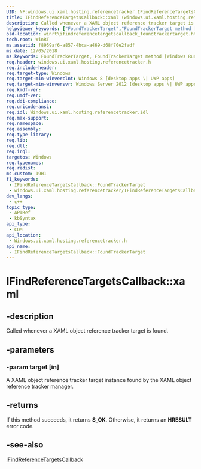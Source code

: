 ```yaml
---
UID: NF:windows.ui.xaml.hosting.referencetracker.IFindReferenceTargetsCallback.FoundTrackerTarget
title: IFindReferenceTargetsCallback::xaml (windows.ui.xaml.hosting.referencetracker.h)
description: Called whenever a XAML object reference tracker target is found.
helpviewer_keywords: ["FoundTrackerTarget","FoundTrackerTarget method [Windows Runtime]","FoundTrackerTarget method [Windows Runtime]","IFindReferenceTargetsCallback interface","IFindReferenceTargetsCallback interface [Windows Runtime]","FoundTrackerTarget method","IFindReferenceTargetsCallback.FoundTrackerTarget","IFindReferenceTargetsCallback.xaml","IFindReferenceTargetsCallback::FoundTrackerTarget","IFindReferenceTargetsCallback::xaml","windows/IFindReferenceTargetsCallback::FoundTrackerTarget","winrt.ifindreferencetargetscallback_foundtrackertarget"]
old-location: winrt\ifindreferencetargetscallback_foundtrackertarget.htm
tech.root: WinRT
ms.assetid: f8959af6-a857-4bca-a469-d68f70e2fadf
ms.date: 12/05/2018
ms.keywords: FoundTrackerTarget, FoundTrackerTarget method [Windows Runtime], FoundTrackerTarget method [Windows Runtime],IFindReferenceTargetsCallback interface, IFindReferenceTargetsCallback interface [Windows Runtime],FoundTrackerTarget method, IFindReferenceTargetsCallback.FoundTrackerTarget, IFindReferenceTargetsCallback.xaml, IFindReferenceTargetsCallback::FoundTrackerTarget, IFindReferenceTargetsCallback::xaml, windows/IFindReferenceTargetsCallback::FoundTrackerTarget, winrt.ifindreferencetargetscallback_foundtrackertarget
req.header: windows.ui.xaml.hosting.referencetracker.h
req.include-header: 
req.target-type: Windows
req.target-min-winverclnt: Windows 8 [desktop apps \| UWP apps]
req.target-min-winversvr: Windows Server 2012 [desktop apps \| UWP apps]
req.kmdf-ver: 
req.umdf-ver: 
req.ddi-compliance: 
req.unicode-ansi: 
req.idl: Windows.ui.xaml.hosting.referencetracker.idl
req.max-support: 
req.namespace: 
req.assembly: 
req.type-library: 
req.lib: 
req.dll: 
req.irql: 
targetos: Windows
req.typenames: 
req.redist: 
ms.custom: 19H1
f1_keywords:
 - IFindReferenceTargetsCallback::FoundTrackerTarget
 - windows.ui.xaml.hosting.referencetracker/IFindReferenceTargetsCallback::FoundTrackerTarget
dev_langs:
 - c++
topic_type:
 - APIRef
 - kbSyntax
api_type:
 - COM
api_location:
 - Windows.ui.xaml.hosting.referencetracker.h
api_name:
 - IFindReferenceTargetsCallback::FoundTrackerTarget
---
```


# IFindReferenceTargetsCallback::xaml


## -description

Called whenever a XAML object reference tracker target is found.

## -parameters

### -param target [in]

A XAML object reference tracker target instance found by the XAML object reference tracker manager.

## -returns

If this method succeeds, it returns <b xmlns:loc="http://microsoft.com/wdcml/l10n">S_OK</b>. Otherwise, it returns an <b xmlns:loc="http://microsoft.com/wdcml/l10n">HRESULT</b> error code.

## -see-also

<a href="/windows/desktop/api/windows.ui.xaml.hosting.referencetracker/nn-windows-ui-xaml-hosting-referencetracker-ifindreferencetargetscallback">IFindReferenceTargetsCallback</a>

